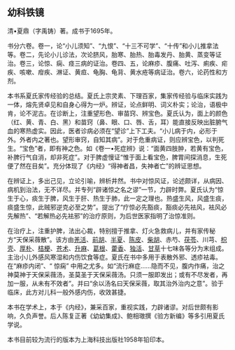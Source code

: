 ## 幼科铁镜

清•夏鼎（字禹铸）著。成书于1695年。

书分六卷。卷一，论“小儿须知”、“九恨”、“十三不可学”、“十传”和小儿推拿法等。卷二，先论小儿诊法，次论脐风，胎寒、胎热、胎毒发丹、胎黄、蒸变等证治。卷三，论惊、痫、痉三病的证治。卷四、五，论麻疹、腹痛、吐泻、痢疾、疟疾、咳嗽、疳疾、淋证、黄疸、龟胸、龟背、黄水疮等病证治。卷六，论药性和方剂。

本书系夏氏家传经验的总结。夏氏上宗灵素、下理百家，集家传经验与临床实践为一体，熔先贤卓见和自身心得为一炉。辨证，论点鲜明、词义朴实；论治，语极中肯，论不泥古。在诊断上，注重望形色、审苗窍、辨宝色。夏氏认为，面上的颜色（红、黄、青、白、黑）和苗窍（鼻、眼、口、唇、舌，耳）能直接反映出脏腑气血的寒热虚实。因此，医者诊病必须在“望诊”上下工夫。“小儿病于内，必形于外。外者内之著也。望形审窍，自知其病”。对于危重病证，则应辨宝色，以判死生。“宝色”者，即有神之色。如《卷一•死症辨》说：“面黄四肢肿，若黄有宝色，补脾行气自消，却非死症”。对于脾虚慢证“惟于面上看宝色，脾胃间探消息，生死便了然在目矣”。充分体现了《内经》“得神者昌，失神者亡”的辨证思想。

在辨证上，多出己见，立论引喻，辨析井然。书中对惊风证，论述颇详，从病因、病机到治法，无不详尽。并专列“辟诸惊之名之谬”一节，力辟时弊。夏氏认为“惊生于心，痰生于脾，风生于肝、热生于肺，此一定之理也。热盛生风，风盛生痰，痰盛生惊，此贼邪逆克必至之势”。提出了“疗惊必先豁痰，豁痰必先袪风，袪风必先解热”、“若解热必先袪邪”的治疗原则，为后世医家指明了治惊准则。

在治疗上，注重护脾，法出心裁，特别擅于推拿、灯火急救病儿，并有家传秘方“天保采薇散”。该方由[羌活](https://www.gmzyjc.com/read/bc/bc01-1.1.6.0.0.md)、[前胡](https://www.gmzyjc.com/read/bc/bc16-0.2.1.0.0.md)、[半夏](https://www.gmzyjc.com/read/bc/bc16-0.1.1.0.0.md)、[陈皮](https://www.gmzyjc.com/read/bc/bc11-0.0.1.0.0.md)、[柴胡](https://www.gmzyjc.com/read/bc/bc01-1.2.9.0.0.md)、赤芍、[茯苓](https://www.gmzyjc.com/read/bc/bc05-0.0.1.0.0.md)、川芎、[枳壳](https://www.gmzyjc.com/read/bc/bc11-0.0.3.0.0.md)、[厚朴](https://www.gmzyjc.com/read/bc/bc04-0.0.3.0.0.md)、[桔梗](https://www.gmzyjc.com/read/bc/bc16-0.2.2.0.0.md)、[苍术](https://www.gmzyjc.com/read/bc/bc04-0.0.2.0.0.md)、[升麻](https://www.gmzyjc.com/read/bc/bc01-1.2.10.0.0.md)、[葛根](https://www.gmzyjc.com/read/bc/bc01-1.2.8.0.0.md)、[藿香](https://www.gmzyjc.com/read/bc/bc04-0.0.1.0.0.md)、[独活](https://www.gmzyjc.com/read/bc/bc06-0.0.1.0.0.md)、[甘草](https://www.gmzyjc.com/read/bc/bc17-0.1.8.0.0.md)十七味各等分为末组成。主治小儿外感风寒湿和内伤饮食等症。夏氏在书中多用于表散外邪、透疹袪毒。在“麻疹内闭”、“ 惊痫” 中用之尤多。如“流行麻症……隐而不见，腹内作痛，治之神莫神于天保采薇汤，圣莫圣于天保采薇汤。只须一服即发出；或有不尽发者，再加一服，从未有不效者”。并曰“余以汤名曰天保采薇，取其治外治内之意”。验于临床，此方对儿科一般外感内伤，收效甚捷。

本书在学术上，本于《内经》，兼采百家，重视实践，力辟诸谬。对后世颇有影响，久负声誉。后人陈复正著《幼幼集成》、鲍相璈撰《验方新编》等多引用夏氏学说。

本书目前较为流行的版本为上海科技出版社1958年铅印本。
